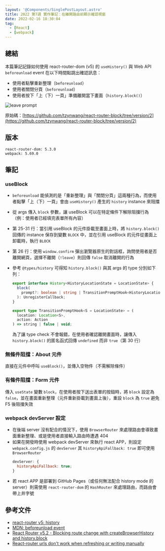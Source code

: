 ```yaml
---
layout: '@Components/SinglePostLayout.astro'
title: 2022 第7週 實作筆記：在離開路由前顯示確認視窗
date: 2022-02-16 18:30:04
tag:
  - [React]
  - [webpack]
---
```


## 總結

本篇筆記記錄如何使用 react-router-dom (v5) 的 `useHistory()` 與 Web API `beforeunload` event 在以下時間點跳出確認訊息：

- 使用者點擊重新整理（`beforeunload`）
- 使用者關閉分頁（`beforeunload`）
- 使用者按下「上（下）一頁」準備離開當下畫面（`history.block()`）

![leave prompt](/2022/react-router-block/react-router-block-demo.gif)

原始碼：[https://github.com/tzynwang/react-router-block/tree/version/2](https://github.com/tzynwang/react-router-block/tree/version/2)

## 版本

```
react-router-dom: 5.3.0
webpack: 5.69.0
```

## 筆記

### useBlock

<script src="https://gist.github.com/tzynwang/64078bcedb90e4b1e17479d45bbca97d.js"></script>

- `beforeunload` 能偵測的是「重新整理」與「關閉分頁」這兩種行為，而使用者點擊「上（下）一頁」會由 `useHistory()` 產生的 `history` instance 來阻擋
- 從 args 傳入 `block` 參數，讓 useBlock 可以在特定條件下解除阻擋行為（例：使用者已經填完表單所有內容）
- 第 25-31 行：當引用 useBlock 的元件掛載至畫面上時，將 `history.block()` 回傳的 instance 保存到變數 `BLOCK` 中，並在引用 useBlock 的元件從畫面上卸載時，執行 `BLOCK`
- 第 26 行：使用 `window.confirm` 彈出瀏覽器原生的對話框，詢問使用者是否離開網頁，選擇不離開（`!leave`）則回傳 `false` 取消離開的行為
- 參考 `@types/history` 可得知 `history.block()` 與其 args 的 type 分別如下列：

  ```ts
  export interface History<HistoryLocationState = LocationState> {
    block(
      prompt?: boolean | string | TransitionPromptHook<HistoryLocationState>
    ): UnregisterCallback;
  }

  export type TransitionPromptHook<S = LocationState> = (
    location: Location<S>,
    action: Action
  ) => string | false | void;
  ```

  為了讓 type check 不會報錯，在使用者確認離開畫面時，讓傳入 `history.block()` 的匿名函式回傳 `undefined` 而非 `true`（第 30 行）

### 無條件阻擋：About 元件

<script src="https://gist.github.com/tzynwang/fe1c004da511941c3e1cb83723c98f93.js"></script>

直接在元件中呼叫 `useBlock()`，並傳入空物件（不需解除條件）

### 有條件阻擋：Form 元件

<script src="https://gist.github.com/tzynwang/d31470f3de89cf5ac39e4b3f1dbf2eda.js"></script>

傳入 `useState` 變數 `block`，在使用者按下送出表單的按鈕時，將 `block` 設定為 `false`，並在畫面重新整理（元件重新掛載到畫面上後），重設 `block` 為 `true` 避免 F5 後阻擋失效

### webpack devServer 設定

- 在後端 server 沒有配合的情況下，使用 `BrowserRouter` 來處理路由會導致畫面重新整理、或是使用者直接輸入路由時遭遇 404
- 如果在開發時使用 webpack devServer 來執行 react APP，則設定 `webpack.config.js` 的 `devServer` 其 `historyApiFallback: true` 即可使用 `BrowserRouter`
  ```js
  devServer: {
    historyApiFallback: true;
  }
  ```
- 若 react APP 是部署到 GitHub Pages（或任何無法配合 history mode 的 server）則需使用 `react-router-dom` 的 `HashRouter` 來處理路由，而路由會帶上井字號

## 參考文件

- [react-router v5: history](https://v5.reactrouter.com/web/api/history)
- [MDN: beforeunload event](https://developer.mozilla.org/en-US/docs/Web/API/Window/beforeunload_event)
- [React Router v5.2 - Blocking route change with createBrowserHistory and history.block](https://stackoverflow.com/questions/65526447/react-router-v5-2-blocking-route-change-with-createbrowserhistory-and-history)
- [React-router urls don't work when refreshing or writing manually](https://stackoverflow.com/questions/27928372/react-router-urls-dont-work-when-refreshing-or-writing-manually)
